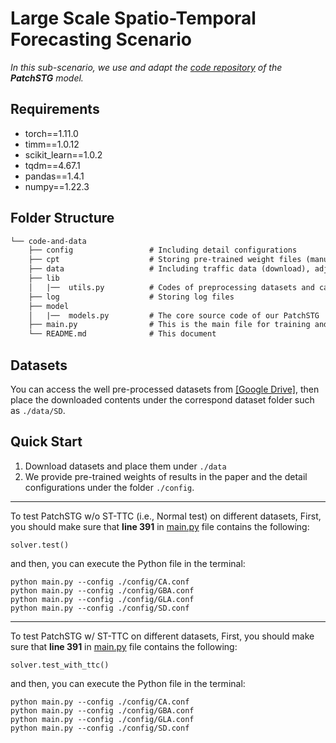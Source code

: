 # Large Scale Spatio-Temporal Forecasting Scenario

_In this sub-scenario, we use and adapt the [code repository](https://github.com/PoorOtterBob/STONE-KDD-2024) of the **PatchSTG** model._


## Requirements
- torch==1.11.0
- timm==1.0.12
- scikit_learn==1.0.2
- tqdm==4.67.1
- pandas==1.4.1
- numpy==1.22.3

## Folder Structure

```tex
└── code-and-data
    ├── config                 # Including detail configurations
    ├── cpt                    # Storing pre-trained weight files (manually create the folder and download files)
    ├── data                   # Including traffic data (download), adj files (generated), and the meta data
    ├── lib
    │   |──  utils.py          # Codes of preprocessing datasets and calculating metrics
    ├── log                    # Storing log files
    ├── model
    │   |──  models.py         # The core source code of our PatchSTG
    ├── main.py                # This is the main file for training and testing
    └── README.md              # This document
```

## Datasets
You can access the well pre-processed datasets from [[Google Drive]](https://drive.google.com/drive/folders/1BDH1C66BCKBe7ge8G-rBaj1j3p0iR0TC?usp=sharing), then place the downloaded contents under the correspond dataset folder such as `./data/SD`.

## Quick Start
1. Download datasets and place them under `./data`
2. We provide pre-trained weights of results in the paper and the detail configurations under the folder `./config`. 

---

To test PatchSTG w/o ST-TTC (i.e., Normal test) on different datasets, 
First, you should make sure that **line 391** in [main.py](/home/weichen/stg_project/ST-TTC/large_scale_scenario/main.py) file contains the following:
```
solver.test()
```
and then, you can execute the Python file in the terminal:
```
python main.py --config ./config/CA.conf
python main.py --config ./config/GBA.conf
python main.py --config ./config/GLA.conf
python main.py --config ./config/SD.conf
```

---

To test PatchSTG w/ ST-TTC on different datasets,
First, you should make sure that **line 391** in [main.py](/home/weichen/stg_project/ST-TTC/large_scale_scenario/main.py) file contains the following:
```
solver.test_with_ttc()
```
and then, you can execute the Python file in the terminal:
```
python main.py --config ./config/CA.conf
python main.py --config ./config/GBA.conf
python main.py --config ./config/GLA.conf
python main.py --config ./config/SD.conf
```

